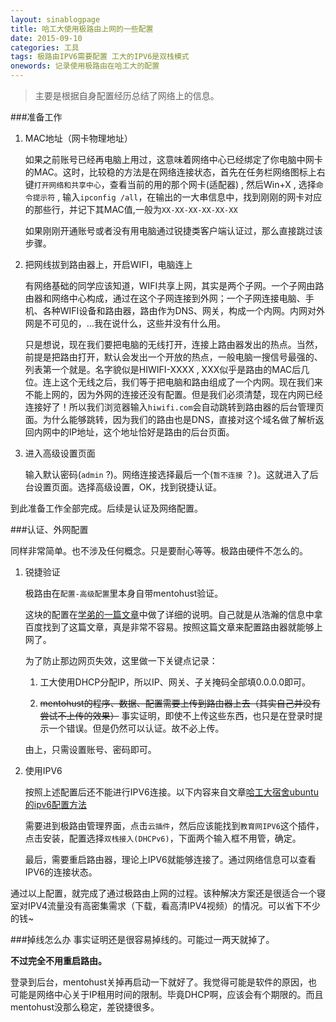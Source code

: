 ```yaml
---
layout: sinablogpage
title: 哈工大使用极路由上网的一些配置
date: 2015-09-10
categories: 工具
tags: 极路由IPV6需要配置 工大的IPV6是双栈模式
onewords: 记录使用极路由在哈工大的配置
---
```

> 主要是根据自身配置经历总结了网络上的信息。

###准备工作

1. MAC地址（网卡物理地址）

    如果之前账号已经再电脑上用过，这意味着网络中心已经绑定了你电脑中网卡的MAC。这时，比较稳的方法是在网络连接状态，首先在任务栏网络图标上右键`打开网络和共享中心`，查看当前的用的那个网卡(适配器) , 然后Win+X , 选择`命令提示符` , 输入`ipconfig /all`，在输出的一大串信息中，找到刚刚的网卡对应的那些行，并记下其MAC值,一般为`XX-XX-XX-XX-XX-XX`

    如果刚刚开通账号或者没有用电脑通过锐捷类客户端认证过，那么直接跳过该步骤。

2. 把网线拔到路由器上，开启WIFI，电脑连上

    有网络基础的同学应该知道，WIFI共享上网，其实是两个子网。一个子网由路由器和网络中心构成，通过在这个子网连接到外网；一个子网连接电脑、手机、各种WIFI设备和路由器，路由作为DNS、网关，构成一个内网。内网对外网是不可见的，...我在说什么，这些并没有什么用。

    只是想说，现在我们要把电脑的无线打开，连接上路由器发出的热点。当然，前提是把路由打开，默认会发出一个开放的热点，一般电脑一搜信号最强的、列表第一个就是。名字貌似是HIWIFI-XXXX , XXX似乎是路由的MAC后几位。连上这个无线之后，我们等于把电脑和路由组成了一个内网。现在我们来不能上网的，因为外网的连接还没有配置。但是我们必须清楚，现在内网已经连接好了！所以我们浏览器输入`hiwifi.com`会自动跳转到路由器的后台管理页面。为什么能够跳转，因为我们的路由也是DNS，直接对这个域名做了解析返回内网中的IP地址，这个地址恰好是路由的后台页面。

3. 进入高级设置页面

    输入默认密码(`admin` ?)。网络连接选择最后一个(`暂不连接` ？)。这就进入了后台设置页面。选择高级设置，OK，找到锐捷认证。

到此准备工作全部完成。后续是认证及网络配置。

###认证、外网配置

同样非常简单。也不涉及任何概念。只是要耐心等等。极路由硬件不怎么的。

1. 锐捷验证

    极路由在`配置-高级配置`里本身自带mentohust验证。

    这块的配置在[学弟的一篇文章](http://life.rccoder.net/exe/846.html)中做了详细的说明。自己就是从浩瀚的信息中拿百度找到了这篇文章，真是非常不容易。按照这篇文章来配置路由器就能够上网了。

    为了防止那边网页失效，这里做一下关键点记录：

    1. 工大使用DHCP分配IP，所以IP、网关、子关掩码全部填0.0.0.0即可。

    2. ~~mentohust的程序、数据、配置需要上传到路由器上去（其实自己并没有尝试不上传的效果）~~ 事实证明，即使不上传这些东西，也只是在登录时提示一个错误。但是仍然可以认证。故不必上传。

    由上，只需设置账号、密码即可。


2. 使用IPV6

    按照上述配置后还不能进行IPV6连接。以下内容来自文章[哈工大宿舍ubuntu的ipv6配置方法
](http://yanshuo.name/cn/2014/12/ipv6/)
    
    需要进到极路由管理界面，点击`云插件`，然后应该能找到`教育网IPV6`这个插件，点击安装，配置选择`双栈接入(DHCPv6)`，下面两个输入框不用管，确定。

    最后，需要重启路由器，理论上IPV6就能够连接了。通过网络信息可以查看IPV6的连接状态。

通过以上配置，就完成了通过极路由上网的过程。该种解决方案还是很适合一个寝室对IPV4流量没有高密集需求（下载，看高清IPV4视频）的情况。可以省下不少的钱~

###掉线怎么办
事实证明还是很容易掉线的。可能过一两天就掉了。

**不过完全不用重启路由。**

登录到后台，mentohust关掉再启动一下就好了。我觉得可能是软件的原因，也可能是网络中心关于IP租用时间的限制。毕竟DHCP啊，应该会有个期限的。而且mentohust没那么稳定，差锐捷很多。
